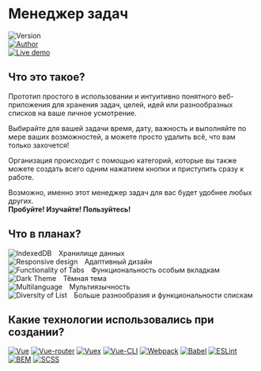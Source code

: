 # Менеджер задач
 
![Version](https://flat.badgen.net/badge/icon/Версия:%200.5.0?label&color=blue)  
[![Author](https://flat.badgen.net/badge/icon/Автор:%20Максим%20Любимов?label&color=blue)](https://github.com/mlyubimov)  
[![Live demo](https://flat.badgen.net/badge/icon/Live%20demo?label&color=4cc61e)](https://mlyubimov.github.io/task-manager/)

## Что это такое?

Прототип простого в использовании и интуитивно понятного веб-приложения для хранения задач, целей, идей или разнообразных списков на ваше личное усмотрение.

Выбирайте для вашей задачи время, дату, важность и выполняйте по мере ваших возможностей, а можете просто удалить всё, что вам только захочется!

Организация происходит с помощью категорий, которые вы также можете создать всего одним нажатием кнопки и приступить сразу к работе.

Возможно, именно этот менеджер задач для вас будет удобнее любых других.  
<b>Пробуйте! Изучайте! Пользуйтесь!</b>  

## Что в планах?

![IndexedDB](https://flat.badgen.net/badge/STATUS/SUCCESS/4cc61e)&emsp;Хранилище данных  
![Responsive design](https://flat.badgen.net/badge/STATUS/SUCCESS/4cc61e)&emsp;Адаптивный дизайн  
![Functionality of Tabs](https://flat.badgen.net/badge/STATUS/IN%20WORKING/8b35da)&emsp;Функциональность особым вкладкам  
![Dark Theme](https://flat.badgen.net/badge/STATUS/IN%20QUEUE/d9634c)&emsp;Тёмная тема  
![Multilanguage](https://flat.badgen.net/badge/STATUS/IN%20QUEUE/d9634c)&emsp;Мультиязычность  
![Diversity of List](https://flat.badgen.net/badge/STATUS/IN%20QUEUE/d9634c)&emsp;Больше разнообразия и функциональности спискам 

## Какие технологии использовались при создании?

[![Vue](https://flat.badgen.net/badge/icon/Vue?label&color=42b883)](https://vuejs.org/)
[![Vue-router](https://flat.badgen.net/badge/icon/Vue-router?label&color=42b883)](https://router.vuejs.org/)
[![Vuex](https://flat.badgen.net/badge/icon/Vuex?label&color=42b883)](https://vuex.vuejs.org/)
[![Vue-CLI](https://flat.badgen.net/badge/icon/Vue-CLI?label&color=42b883)](https://cli.vuejs.org/)
[![Webpack](https://flat.badgen.net/badge/icon/Webpack?label&color=1b6eaf)](https://webpack.js.org/)
[![Babel](https://flat.badgen.net/badge/icon/Babel?label&color=f1d53c)](https://babeljs.io/)
[![ESLint](https://flat.badgen.net/badge/icon/ESLint?label&color=6c6cdf)](https://eslint.org/)
[![BEM](https://flat.badgen.net/badge/icon/BEM?&label&color=fe4a46)](https://en.bem.info/)
[![SCSS](https://flat.badgen.net/badge/icon/SCSS?label&color=c76494)](https://sass-lang.com/)
